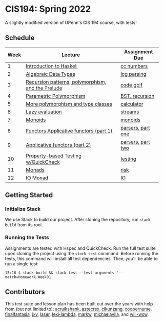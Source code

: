 # CIS194: Spring 2022

A slightly modified version of UPenn's CIS 194 course, with tests!

## Schedule

Week | Lecture                                                | Assignment Due          |
---- |--------------------------------------------------------|-------------------------|
1    | [Introduction to Haskell][1]                           | [cc numbers][21]        |
2    | [Algebraic Data Types][2]                              | [log parsing][22]       |
3    | [Recursion patterns, polymorphism, and the Prelude][3] | [code golf][23]         |
4    | [Parametric Polymorphism][4]                           | [BST, recursion][24]    |
5    | [More polymorphism and type classes][5]                | [calculator][25]        |
6    | [Lazy evaluation][6]                                   | [streams][26]           |
7    | [Monoids][7]                                           | [monoids][27]           |
8    | [Functors][8] [Applicative functors (part 1)][9]       | [parsers, part one][28] |
9    | [Applicative functors (part 2)][10]                    | [parsers, part two][29] |
10   | [Property-based Testing w/QuickCheck][11]              | [testing][30]           |
11   | [Monads][12]                                           | [risk][31]              |
12   | [IO Monad][13]                                         | [IO][32]                |

## Getting Started

### Initialize Stack

We use Stack to build our project. After cloning the repository, run `stack build` from its root.

### Running the Tests

Assignments are tested with Hspec and QuickCheck. Run the full test suite upon cloning the project using the 
`stack test` command. Before running the tests, this command will install all test dependencies. Then, you'll be able to
run a single test:

```
15:10 $ stack build && stack test --test-arguments '--match=Homework.Week01'
```

## Contributors

This test suite and lesson plan has been built out over the years with help from (but not limited to): [acruikshank](http://github.com/acruikshank), [aztecrex](http://github.com/aztecrex),
[clkunzang](http://github.com/clkunzang), [coopernurse](http://github.com/coopernurse),
[finalfantasia](http://github.com/finalfantasia), [jxv](http://github.com/jxv),
[laser](http://github.com/laser), [lexi-lambda](http://github.com/lexi-lambda),
[markw](http://github.com/markw), [michaelavila](http://github.com/michaelavila), and
[will-wow](http://github.com/will-wow).

[1]: pdfs/lectures/Week01L-intro.pdf
[2]: pdfs/lectures/Week02L-ADTs.pdf
[3]: pdfs/lectures/Week03L-recursion-and-polymorphism.pdf
[4]: pdfs/lectures/Week04L-parametric-polymorphism.pdf
[5]: pdfs/lectures/Week05L-type-classes.pdf
[6]: pdfs/lectures/Week06L-laziness.pdf
[7]: pdfs/lectures/Week07L-monoids.pdf
[8]: pdfs/lectures/Week08aL-functors.pdf
[9]: pdfs/lectures/Week08bL-applicative.pdf
[10]: pdfs/lectures/Week09L-applicative-cont.pdf
[11]: pdfs/lectures/Week10L-quickcheck.pdf
[12]: pdfs/lectures/Week11L-monads.pdf
[13]: pdfs/lectures/Week12L-IO.pdf

[21]: pdfs/assignments/Week01A-intro.pdf
[22]: pdfs/assignments/Week02A-ADTs.pdf
[23]: pdfs/assignments/Week03A-recursion-and-polymorphism.pdf
[24]: pdfs/assignments/Week04A-parametric-polymorphism.pdf
[25]: pdfs/assignments/Week05A-type-classes.pdf
[26]: pdfs/assignments/Week06A-laziness.pdf
[27]: pdfs/assignments/Week07A-monoids.pdf
[28]: pdfs/assignments/Week08A-applicative.pdf
[29]: pdfs/assignments/Week09A-applicative-cont.pdf
[30]: pdfs/assignments/Week10A-quickcheck.pdf
[31]: pdfs/assignments/Week11A-monads.pdf
[32]: pdfs/assignments/Week12A-IO.pdf